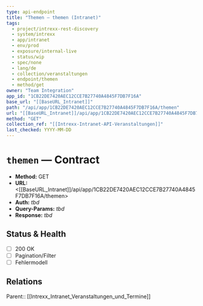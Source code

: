 ```yaml
---
type: api-endpoint
title: "Themen — themen (Intranet)"
tags:
  - project/intrexx-rest-discovery
  - system/intrexx
  - app/intranet
  - env/prod
  - exposure/internal-live
  - status/wip
  - spec/none
  - lang/de
  - collection/veranstaltungen
  - endpoint/themen
  - method/get
owner: "Team Integration"
app_id: "1CB22DE7420AEC12CCE7B27740A4845F7DB7F16A"
base_url: "[[BaseURL_Intranet]]"
path: "/api/app/1CB22DE7420AEC12CCE7B27740A4845F7DB7F16A/themen"
url: "[[BaseURL_Intranet]]/api/app/1CB22DE7420AEC12CCE7B27740A4845F7DB7F16A/themen"
method: "GET"
collection_ref: "[[Intrexx-Intranet-API-Veranstaltungen]]"
last_checked: YYYY-MM-DD
---
```


# `themen` — Contract
- **Method:** GET  
- **URL:** <[[BaseURL_Intranet]]/api/app/1CB22DE7420AEC12CCE7B27740A4845F7DB7F16A/themen>  
- **Auth:** _tbd_  
- **Query-Params:** _tbd_  
- **Response:** _tbd_

## Status & Health
- [ ] 200 OK
- [ ] Pagination/Filter
- [ ] Fehlermodell

## Relations
Parent:: [[Intrexx_Intranet_Veranstaltungen_und_Termine]]

